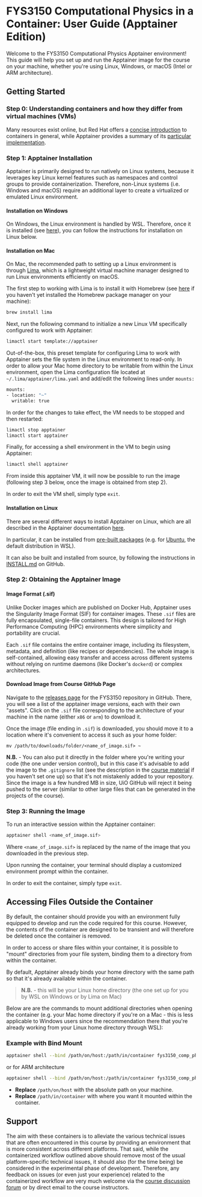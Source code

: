 # FYS3150 Computational Physics in a Container: User Guide (Apptainer Edition)

Welcome to the FYS3150 Computational Physics Apptainer environment! This guide will help you set up and run the Apptainer image for the course on your machine, whether you're using Linux, Windows, or macOS (Intel or ARM architecture).

## Getting Started

### Step 0: Understanding containers and how they differ from virtual machines (VMs)

Many resources exist online, but Red Hat offers a [concise introduction](https://www.redhat.com/en/topics/containers/containers-vs-vms) to containers in general, while Apptainer provides a summary of its [particular implementation](https://apptainer.org/docs/user/latest/introduction.html).

### Step 1: Apptainer Installation

Apptainer is primarily designed to run natively on Linux systems, because it leverages key Linux kernel features such as namespaces and control groups to provide containerization. Therefore, non-Linux systems (i.e. Windows and macOS) require an additional layer to create a virtualized or emulated Linux environment.

#### Installation on Windows

On Windows, the Linux environment is handled by WSL. Therefore, once it is installed (see [here](https://anderkve.github.io/FYS3150/book/getting_ready/windows_users.html)), you can follow the instructions for installation on Linux below.

#### Installation on Mac

On Mac, the recommended path to setting up a Linux environment is through [Lima](https://lima-vm.io/docs/), which is a lightweight virtual machine manager designed to run Linux environments efficiently on macOS.

The first step to working with Lima is to install it with Homebrew (see [here](https://anderkve.github.io/FYS3150/book/getting_ready/mac_users.html#installation-of-basic-software) if you haven't yet installed the Homebrew package manager on your machine):

```bash
brew install lima
```

Next, run the following command to initialize a new Linux VM specifically configured to work with Apptainer:

```bash
limactl start template://apptainer
```

Out-of-the-box, this preset template for configuring Lima to work with Apptainer sets the file system in the Linux environment to read-only. In order to allow your Mac home directory to be writable from within the Linux environment, open the Lima configuration file located at `~/.lima/apptainer/lima.yaml` and add/edit the following lines under `mounts:`

```bash
mounts:
- location: "~"
  writable: true
```

In order for the changes to take effect, the VM needs to be stopped and then restarted:

```bash
limactl stop apptainer
limactl start apptainer
```

Finally, for accessing a shell environment in the VM to begin using Apptainer:

```bash
limactl shell apptainer
```

From inside this apptainer VM, it will now be possible to run the image (following step 3 below, once the image is obtained from step 2).

In order to exit the VM shell, simply type `exit`.

#### Installation on Linux

There are several different ways to install Apptainer on Linux, which are all described in the Apptainer documentation [here](https://apptainer.org/docs/admin/main/installation.html#installation-on-linux).

In particular, it can be installed from [pre-built packages](https://apptainer.org/docs/admin/main/installation.html#install-from-pre-built-packages) (e.g. for [Ubuntu](https://apptainer.org/docs/admin/main/installation.html#install-ubuntu-packages), the default distribution in WSL).

It can also be built and installed from source, by following the instructions in [INSTALL.md](https://github.com/apptainer/apptainer/blob/main/INSTALL.md) on GitHub.

### Step 2: Obtaining the Apptainer Image

#### Image Format (.sif)

Unlike Docker images which are published on Docker Hub, Apptainer uses the Singularity Image Format (SIF) for container images. These `.sif` files are fully encapsulated, single-file containers. This design is tailored for High Performance Computing (HPC) environments where simplicity and portability are crucial.

Each `.sif` file contains the entire container image, including its filesystem, metadata, and definition (like recipes or dependencies). The whole image is self-contained, allowing easy transfer and access across different systems without relying on runtime daemons (like Docker's `dockerd`) or complex architectures.

#### Download Image from Course GitHub Page

Navigate to the [releases page](https://github.com/anderkve/FYS3150/releases) for the FYS3150 repository in GitHub. There, you will see a list of the apptainer image versions, each with their own "assets". Click on the `.sif` file corresponding to the architecture of your machine in the name (either `x86` or `arm`) to download it.

Once the image (file ending in `.sif`) is downloaded, you should move it to a location where it's convenient to access it such as your home folder:
```
mv /path/to/downloads/folder/<name_of_image.sif> ~
```
**N.B.** - You can also put it directly in the folder where you're writing your code (the one under version control), but in this case it's advisable to add the image to the `.gitignore` list (see the description in the [course material](https://anderkve.github.io/FYS3150/book/using_git/add_a_README_and_gitignore.html#gitignore) if you haven't set one up) so that it's not mistakenly added to your repository. Since the image is a few hundred MB in size, UiO GitHub will reject it being pushed to the server (similar to other large files that can be generated in the projects of the course).

### Step 3: Running the Image

To run an interactive session within the Apptainer container:

```bash
apptainer shell <name_of_image.sif>
```

Where `<name_of_image.sif>` is replaced by the name of the image that you downloaded in the previous step.

Upon running the container, your terminal should display a customized environment prompt within the container.

In order to exit the container, simply type `exit`.

## Accessing Files Outside the Container

By default, the container should provide you with an environment fully equipped to develop and run the code required for this course. However, the contents of the container are designed to be transient and will therefore be deleted once the container is removed.

In order to access or share files within your container, it is possible to "mount" directories from your file system, binding them to a directory from within the container.

By default, Apptainer already binds your home directory with the same path so that it's already available within the container.

> **N.B.** - this will be your Linux home directory (the one set up for you by WSL on Windows or by Lima on Mac)

Below are are the commands to mount additional directories when opening the container (e.g. your Mac home directory if you're on a Mac - this is less applicable to Windows users since the recommendation there that you're already working from your Linux home directory through WSL):

### Example with Bind Mount
```bash
apptainer shell --bind /path/on/host:/path/in/container fys3150_comp_phys_env_x86.sif
```
or for ARM architecture
```bash
apptainer shell --bind /path/on/host:/path/in/container fys3150_comp_phys_env_arm.sif
```

- **Replace** `/path/on/host` with the absolute path on your machine.
- **Replace** `/path/in/container` with where you want it mounted within the container.

## Support

The aim with these containers is to alleviate the various technical issues that are often encountered in this course by providing an environment that is more consistent across different platforms. That said, while the containerized workflow outlined above should remove most of the usual platform-specific technical issues, it should also (for the time being) be considered in the experimental phase of development. Therefore, any feedback on issues (or even just your experience) related to the containerized workflow are very much welcome via the [course discussion forum](https://github.uio.no/anderkve/FYS3150-forum/issues) or by direct email to the course instructors.
